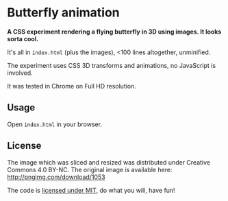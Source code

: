 # Butterfly animation

**A CSS experiment rendering a flying butterfly in 3D using images. It looks sorta cool.**

It's all in `index.html` (plus the images), <100 lines altogether, unminified.

The experiment uses CSS 3D transforms and animations, no JavaScript is involved.

It was tested in Chrome on Full HD resolution.

## Usage

Open `index.html` in your browser.

## License

The image which was sliced and resized was distributed under Creative Commons 4.0 BY-NC.
The original image is available here: http://pngimg.com/download/1053

The code is [licensed under MIT](./LICENSE), do what you will, have fun!
